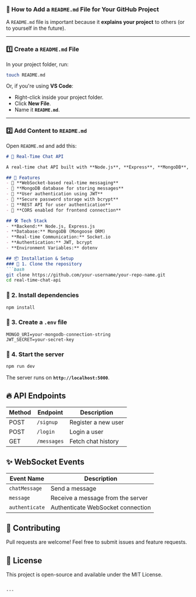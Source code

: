 ### **📌 How to Add a `README.md` File for Your GitHub Project**
A `README.md` file is important because it **explains your project** to others (or to yourself in the future).

---

### **1️⃣ Create a `README.md` File**
In your project folder, run:
```bash
touch README.md
```
Or, if you're using **VS Code**:
- Right-click inside your project folder.
- Click **New File**.
- Name it **`README.md`**.

---

### **2️⃣ Add Content to `README.md`**
Open `README.md` and add this:

```md
# 📝 Real-Time Chat API

A real-time chat API built with **Node.js**, **Express**, **MongoDB**, and **Socket.io**.

## 🚀 Features
- 🔹 **WebSocket-based real-time messaging**
- 🔹 **MongoDB database for storing messages**
- 🔹 **User authentication using JWT**
- 🔹 **Secure password storage with bcrypt**
- 🔹 **REST API for user authentication**
- 🔹 **CORS enabled for frontend connection**

## 🛠️ Tech Stack
- **Backend:** Node.js, Express.js
- **Database:** MongoDB (Mongoose ORM)
- **Real-time Communication:** Socket.io
- **Authentication:** JWT, bcrypt
- **Environment Variables:** dotenv

## 📦 Installation & Setup
### 🔹 1. Clone the repository
```bash
git clone https://github.com/your-username/your-repo-name.git
cd real-time-chat-api
```

### 🔹 2. Install dependencies
```bash
npm install
```

### 🔹 3. Create a `.env` file
```
MONGO_URI=your-mongodb-connection-string
JWT_SECRET=your-secret-key
```

### 🔹 4. Start the server
```bash
npm run dev
```
The server runs on **`http://localhost:5000`**.

## 🔥 API Endpoints
| Method | Endpoint         | Description          |
|--------|-----------------|----------------------|
| POST   | `/signup`        | Register a new user |
| POST   | `/login`         | Login a user        |
| GET    | `/messages`      | Fetch chat history  |

## ✨ WebSocket Events
| Event Name      | Description                          |
|----------------|--------------------------------------|
| `chatMessage`  | Send a message                      |
| `message`      | Receive a message from the server   |
| `authenticate` | Authenticate WebSocket connection   |

## 🤝 Contributing
Pull requests are welcome! Feel free to submit issues and feature requests.

## 📜 License
This project is open-source and available under the MIT License.
```

---
